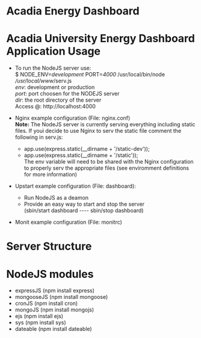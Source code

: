 Acadia Energy Dashboard
=======================
Acadia University Energy Dashboard Application
Usage
=====
  - To run the NodeJS server use:<br/> 
      $ NODE_ENV=<i>development</i> PORT=<i>4000</i> /usr/local/bin/node <i>/usr/local/www</i>/serv.js <br/>
      <i>env</i>: development or production <br/>
      <i>port</i>: port choosen for the NODEJS server <br/>
      <i>dir</i>: the root directory of the server <br/>
    Access @: http://localhost:4000<br/>
  - Nginx example configuration (File: nginx.conf)<br/> 
    <b>Note:</b> The NodeJS server is currently serving everything including static files. If youi decide to use Nginx to       serv the static file comment the following in serv.js: <br/>
      - app.use(express.static(__dirname + '/static-dev')); <br/>
      - app.use(express.static(__dirname + '/static'));<br/>
    The env variable will need to be shared with the Nginx configuration to properly serv the appropriate files (see          enviromment definitions for more information) <br/>
  - Upstart example configuration (File: dashboard):<br/>
      - Run NodeJS as a deamon<br/>
      - Provide an easy way to start and stop the server<br/>
        (sbin/start dashboard ---- sbin/stop dashboard)<br/>

  - Monit example configuration (File: monitrc)

Server Structure
================

NodeJS modules
==============
  - expressJS (npm install express)
  - mongooseJS (npm install mongoose)
  - cronJS (npm install cron)
  - mongoJS (npm install mongojs)
  - ejs (npm install ejs)
  - sys (npm install sys)
  - dateable (npm install dateable)
